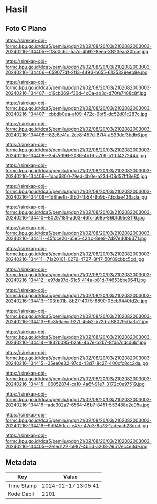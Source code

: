# Hasil

## Foto C Plano

https://sirekap-obj-formc.kpu.go.id/dca5/pemilu/pdpr/21/02/08/20/03/2102082003003-20240216-134405--1f8d0c6c-5a7c-4b92-8eea-3823eaa30bce.jpg

https://sirekap-obj-formc.kpu.go.id/dca5/pemilu/pdpr/21/02/08/20/03/2102082003003-20240216-134406--659077df-2f13-4493-b655-6135329eeb8e.jpg

https://sirekap-obj-formc.kpu.go.id/dca5/pemilu/pdpr/21/02/08/20/03/2102082003003-20240216-134407--c19cb369-f30d-4c0a-ab3d-d70fe7488c8f.jpg

https://sirekap-obj-formc.kpu.go.id/dca5/pemilu/pdpr/21/02/08/20/03/2102082003003-20240216-134407--cbbdb0ea-af09-472c-9bf5-dc52d01c287c.jpg

https://sirekap-obj-formc.kpu.go.id/dca5/pemilu/pdpr/21/02/08/20/03/2102082003003-20240216-134408--82c8e41a-2ce8-457d-87f4-a839def3bdb6.jpg

https://sirekap-obj-formc.kpu.go.id/dca5/pemilu/pdpr/21/02/08/20/03/2102082003003-20240216-134408--25b7e196-2036-4bf6-a709-b1fbf427244d.jpg

https://sirekap-obj-formc.kpu.go.id/dca5/pemilu/pdpr/21/02/08/20/03/2102082003003-20240216-134409--1dad6800-79ed-4b0e-a23d-08d57fff8e80.jpg

https://sirekap-obj-formc.kpu.go.id/dca5/pemilu/pdpr/21/02/08/20/03/2102082003003-20240216-134409--1d8faefb-3fb0-4b54-9b9b-7dcdae436ada.jpg

https://sirekap-obj-formc.kpu.go.id/dca5/pemilu/pdpr/21/02/08/20/03/2102082003003-20240216-134410--80297181-ad03-46fc-a685-86b1d95e31f6.jpg

https://sirekap-obj-formc.kpu.go.id/dca5/pemilu/pdpr/21/02/08/20/03/2102082003003-20240216-134411--45fdce26-65e5-424c-8ee9-7d97e40b9371.jpg

https://sirekap-obj-formc.kpu.go.id/dca5/pemilu/pdpr/21/02/08/20/03/2102082003003-20240216-134411--71a20101-0279-4727-8f47-50f89cbbc5cd.jpg

https://sirekap-obj-formc.kpu.go.id/dca5/pemilu/pdpr/21/02/08/20/03/2102082003003-20240216-134412--e97da97d-61c5-414a-b81d-74653bbe9641.jpg

https://sirekap-obj-formc.kpu.go.id/dca5/pemilu/pdpr/21/02/08/20/03/2102082003003-20240216-134413--103fb01b-8b27-4075-8890-05cb9440fd2e.jpg

https://sirekap-obj-formc.kpu.go.id/dca5/pemilu/pdpr/21/02/08/20/03/2102082003003-20240216-134413--9c356aec-927f-4552-b72d-a88029c0a3c2.jpg

https://sirekap-obj-formc.kpu.go.id/dca5/pemilu/pdpr/21/02/08/20/03/2102082003003-20240216-134414--1832b095-b2a6-4b7e-b2b7-8fda7cdcd6bf.jpg

https://sirekap-obj-formc.kpu.go.id/dca5/pemilu/pdpr/21/02/08/20/03/2102082003003-20240216-134415--35ee0e32-97cd-43d7-8c27-400cfc8cc2da.jpg

https://sirekap-obj-formc.kpu.go.id/dca5/pemilu/pdpr/21/02/08/20/03/2102082003003-20240216-134415--06052874-ca10-4a6f-91e7-3172c0e97519.jpg

https://sirekap-obj-formc.kpu.go.id/dca5/pemilu/pdpr/21/02/08/20/03/2102082003003-20240216-134416--ade302a7-6564-46b7-8451-553488e2e95a.jpg

https://sirekap-obj-formc.kpu.go.id/dca5/pemilu/pdpr/21/02/08/20/03/2102082003003-20240216-134416--9d9450cc-e47e-47c3-8a73-1adeacb23dcd.jpg

https://sirekap-obj-formc.kpu.go.id/dca5/pemilu/pdpr/21/02/08/20/03/2102082003003-20240216-134405--2e1ed122-b987-4b5d-a208-76517ec4e3de.jpg


## Metadata

| Key        | Value               |
| ---------- | ------------------- |
| Time Stamp | 2024-02-17 13:05:41 |
| Kode Dapil | 2101                |



